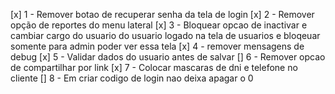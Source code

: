 [x] 1 - Remover botao de recuperar senha da tela de login
[x] 2 - Remover opção de reportes do menu lateral
[x] 3 - Bloquear opcao de inactivar e cambiar cargo do usuario do usuario logado na tela de usuarios e bloqeuar somente para admin poder ver essa tela
[x] 4 - remover mensagens de debug
[x] 5 - Validar dados do usuario antes de salvar
[] 6 - Remover opcao de compartilhar por link
[x] 7 - Colocar mascaras de dni e telefone no cliente
[] 8 - Em criar codigo de login nao deixa apagar o 0
